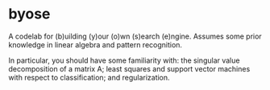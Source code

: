 # byose
A codelab for (b)uilding (y)our (o)wn (s)earch (e)ngine. Assumes some prior knowledge in linear algebra and pattern recognition.

In particular, you should have some familiarity with: the singular value decomposition of a matrix A; least squares and support vector
machines with respect to classification; and regularization. 